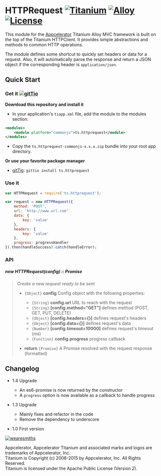 # HTTPRequest [![Titanium](http://www-static.appcelerator.com/badges/titanium-git-badge-sq.png)](http://www.appcelerator.com/titanium/) [![Alloy](http://www-static.appcelerator.com/badges/alloy-git-badge-sq.png)](http://www.appcelerator.com/alloy/) [![License](http://img.shields.io/badge/license-Apache%202.0-blue.svg?style=flat)](http://choosealicense.com/licenses/apache-2.0/)

This module for the [Appcelerator](http://www.appcelerator.com) Titanium Alloy MVC framework is
built on the top of the Titanium HTTPClient. It provides simple abstractions and methods to common
HTTP operations.

The module defines some shortcut to quickly set headers or data for a request. Also, it will
automatically parse the response and return a JSON object if the corresponding header is
`application/json`. 

## Quick Start

### Get it [![gitTio](http://gitt.io/badge.png)](http://gitt.io/component/ts.httprequest) 

**Download this repository and install it**

* In your application's `tiapp.xml` file, add the module to the modules section: 

```xml
<modules>
    <module platform="commonjs">ts.httprequest</module>
</modules>
```

* Copy the `ts.httprequest-commonjs-x.x.x.zip` bundle into your root app directory.

**Or use your favorite package manager** 

- [gitTio](http://gitt.io/cli): `gittio install ts.httprequest`

### Use it

```javascript
var HTTPRequest = require('ts.httprequest');

var request = new HTTPRequest({
    method: 'POST',
    url: 'http://www.url.com'
    data: {
        key: 'value'
    },
    headers: {
        key: 'value'
    },
    progress: progressHandler
}).then(handleSuccess).catch(handleError);
```

### API

##### new HTTPRequest(config) :: Promise

> *Create a new request ready to be sent*
>
> - `{Object}` **config** Config object with the following properties:
>   - `{String}` **config.url** URL to reach with the request
>   - `{String}` **[config.method="GET"]** defines method (POST, GET, PUT, DELETE)
>   - `{Object}` **[config.headers={}]** defines request's headers
>   - `{Object}` **[config.data={}]** defines request's data
>   - `{Number}` **[config.timeout=10000]** defines request's timeout (ms)
>   - `{Function}` **config.progress** progress callback 
>   
> - **return** `{Promise}` A Promise resolved with the request response (formatted)


## Changelog
* 1.4 Upgrade
    - An es6-promise is now returned by the constructor
    - A `progress` option is now available as a callback to handle progress

* 1.3 Upgrade
    - Mainly fixes and refactor in the code 
    - Remove the dependency to underscore

* 1.0 First version

[![wearesmiths](http://wearesmiths.com/media/logoGitHub.png)](http://wearesmiths.com)

Appcelerator, Appcelerator Titanium and associated marks and logos are trademarks of Appcelerator, Inc.  
Titanium is Copyright (c) 2008-2015 by Appcelerator, Inc. All Rights Reserved.  
Titanium is licensed under the Apache Public License (Version 2).  
